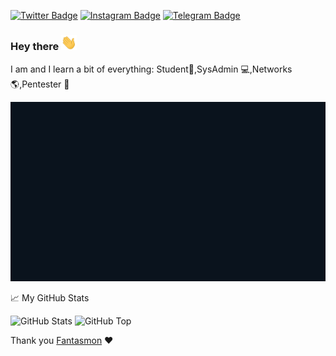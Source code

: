 [![Twitter Badge](https://img.shields.io/badge/-@kyb3rfett-1ca0f1?style=flat-square&labelColor=1c1c1f&logo=twitter&logoColor=white&link=https://twitter.com/kyb3rfett)](https://twitter.com/kyb3rfett) [![Instagram Badge](https://img.shields.io/badge/-@kyb3rfett-1ca0f1?style=flat-square&labelColor=1c1c1f&logo=instagram&logoColor=white&link=https://instagram.com/kyb3rfett)](https://instagram.com/instagram) [![Telegram Badge](https://img.shields.io/badge/-@kyb3rfett-1ca0f1?style=flat-square&labelColor=1c1c1f&logo=telegram&logoColor=dark&link=https://t.me/kyb3rfett)](https://t.me/kyb3rfett)
### Hey there <img src="hand.gif" width="25px">

I am and I learn a bit of everything: Student:blue_book:,SysAdmin :computer:,Networks :earth_americas:,Pentester :angel:

![Banner](banner.gif)

📈 My GitHub Stats

![GitHub Stats](https://github-readme-stats.vercel.app/api?username=kyb3rfett&show_icons=true&theme=react&include_all_commits=false)
![GitHub Top](https://github-readme-stats.vercel.app/api/top-langs/?username=kyb3rfett&show_icons=true&include_all_commits=true&hide_border=false&theme=react&layout=compact)

Thank you [Fantasmon](https://github.com/spawmc) :heart: